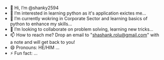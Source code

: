 - 👋 Hi, I’m @shanky2594
- 👀 I’m interested in learning python as it's application exictes me...
- 🌱 I’m currently wokring in Corporate Sector and learning basics of python to enhance my skills...
- 💞️ I’m looking to collaborate on problem solving, learning new tricks...
- 📫 How to reach me? Drop an email to "shashank.rolu@gmail.com" with a note and will get back to you!
- 😄 Pronouns: HE/HIM ...
- ⚡ Fun fact: ...

<!---
shanky2594/shanky2594 is a ✨ special ✨ repository because its `README.md` (this file) appears on your GitHub profile.
You can click the Preview link to take a look at your changes.
--->
